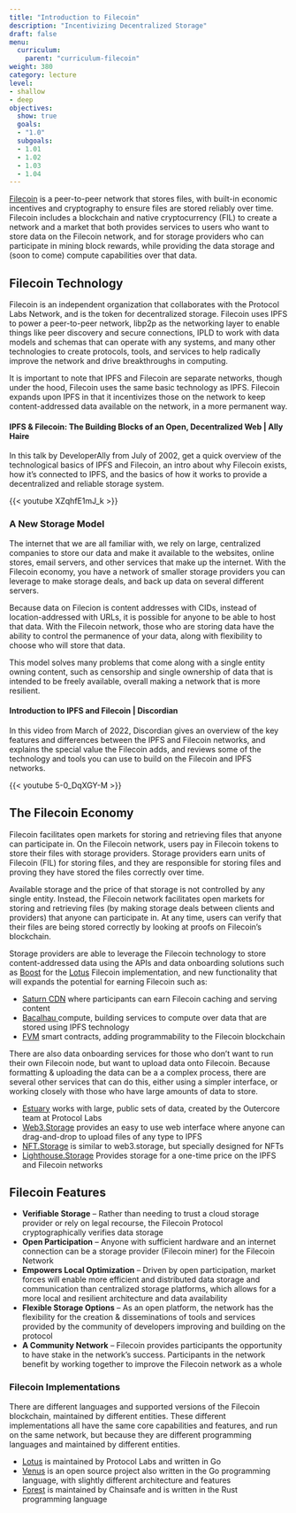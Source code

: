 ```yaml
---
title: "Introduction to Filecoin"
description: "Incentivizing Decentralized Storage"
draft: false
menu:
  curriculum:
    parent: "curriculum-filecoin"
weight: 380
category: lecture
level:
- shallow
- deep
objectives:
  show: true
  goals:
  - "1.0"
  subgoals:
  - 1.01
  - 1.02
  - 1.03
  - 1.04
---
```


[Filecoin](https://docs.filecoin.io/) is a peer-to-peer network that stores files, with built-in economic incentives and cryptography to ensure files are stored reliably over time. Filecoin includes a blockchain and native cryptocurrency (FIL) to create a network and a market that both provides services to users who want to store data on the Filecoin network, and for storage providers who can participate in mining block rewards, while providing the data storage and (soon to come) compute capabilities over that data.


## Filecoin Technology

Filecoin is an independent organization that collaborates with the Protocol Labs Network, and is the token for decentralized storage. Filecoin uses IPFS to power a peer-to-peer network, libp2p as the networking layer to enable things like peer discovery and secure connections, IPLD to work with data models and schemas that can operate with any systems, and many other technologies to create protocols, tools, and services to help radically improve the network and drive breakthroughs in computing.

It is important to note that IPFS and Filecoin are separate networks, though under the hood, Filecoin uses the same basic technology as IPFS. Filecoin expands upon IPFS in that it incentivizes those on the network to keep content-addressed data available on the network, in a more permanent way.


#### IPFS & Filecoin: The Building Blocks of an Open, Decentralized Web | Ally Haire

In this talk by DeveloperAlly from July of 2002, get a quick overview of the technological basics of IPFS and Filecoin, an intro about why Filecoin exists, how it’s connected to IPFS, and the basics of how it works to provide a decentralized and reliable storage system.

{{< youtube XZqhfE1mJ_k >}}

### A New Storage Model

The internet that we are all familiar with, we rely on large, centralized companies to store our data and make it available to the websites, online stores, email servers, and other services that make up the internet. With the Filecoin economy, you have a network of smaller storage providers you can leverage to make storage deals, and back up data on several different servers.

Because data on Filecion is content addresses with CIDs, instead of location-addressed with URLs, it is possible for anyone to be able to host that data. With the Filecoin network, those who are storing data have the ability to control the permanence of your data, along with flexibility to choose who will store that data.

This model solves many problems that come along with a single entity owning content, such as censorship and single ownership of data that is intended to be freely available, overall making a network that is more resilient.


#### Introduction to IPFS and Filecoin | Discordian

In this video from March of 2022, Discordian gives an overview of the key features and differences between the IPFS and Filecoin networks, and explains the special value the Filecoin adds, and reviews some of the technology and tools you can use to build on the Filecoin and IPFS networks.

{{< youtube 5-0_DqXGY-M >}}

## The Filecoin Economy

Filecoin facilitates open markets for storing and retrieving files that anyone can participate in. On the Filecoin network, users pay in Filecoin tokens to store their files with storage providers. Storage providers earn units of Filecoin (FIL) for storing files, and they are responsible for storing files and proving they have stored the files correctly over time.

Available storage and the price of that storage is not controlled by any single entity. Instead, the Filecoin network facilitates open markets for storing and retrieving files (by making storage deals between clients and providers) that anyone can participate in. At any time, users can verify that their files are being stored correctly by looking at proofs on Filecoin’s blockchain.

Storage providers are able to leverage the Filecoin technology to store content-addressed data using the APIs and data onboarding solutions such as [Boost](https://boost.filecoin.io/) for the [Lotus](https://lotus.filecoin.io/) Filecoin implementation, and new functionality that will expands the potential for earning Filecoin such as:

* [Saturn CDN](https://strn.network/) where participants can earn Filecoin caching and serving content
* [Bacalhau ](https://strn.network/)compute, building services to compute over data that are stored using IPFS technology
* [FVM](https://fvm.filecoin.io/) smart contracts, adding programmability to the Filecoin blockchain

There are also data onboarding services for those who don’t want to run their own Filecoin node, but want to upload data onto Filecoin. Because formatting & uploading the data can be a a complex process, there are several other services that can do this, either using a simpler interface, or working closely with those who have large amounts of data to store.

* [Estuary](https://estuary.tech/) works with large, public sets of data, created by the Outercore team at Protocol Labs
* [Web3.Storage](https://web3.storage/) provides an easy to use web interface where anyone can drag-and-drop to upload files of any type to IPFS
* [NFT.Storage](https://nft.storage/) is similar to web3.storage, but specially designed for NFTs
* [Lighthouse.Storage](https://www.lighthouse.storage/) Provides storage for a one-time price on the IPFS and Filecoin networks


## Filecoin Features

* **Verifiable Storage** – Rather than needing to trust a cloud storage provider or rely on legal recourse, the Filecoin Protocol cryptographically verifies data storage
* **Open Participation** – Anyone with sufficient hardware and an internet connection can be a storage provider (Filecoin miner) for the Filecoin Network
* **Empowers Local Optimization** – Driven by open participation, market forces will enable more efficient and distributed data storage and communication than centralized storage platforms, which allows for a more local and resilient architecture and data availability
* **Flexible Storage Options** – As an open platform, the network has the flexibility for the creation & disseminations of tools and services provided by the community of developers improving and building on the protocol
* **A Community Network** – Filecoin provides participants the opportunity to have stake in the networkʼs success. Participants in the network benefit by working together to improve the Filecoin network as a whole


### Filecoin Implementations

There are different languages and supported versions of the Filecoin blockchain, maintained by different entities. These different implementations all have the same core capabilities and features, and run on the same network, but because they are different programming languages and maintained by different entities.

* [Lotus](https://lotus.filecoin.io/) is maintained by Protocol Labs and written in Go
* [Venus](https://github.com/filecoin-project/venus) is an open source project also written in the Go programming language, with slightly different architecture and features
* [Forest](https://github.com/ChainSafe/forest) is maintained by Chainsafe and is written in the Rust programming language
